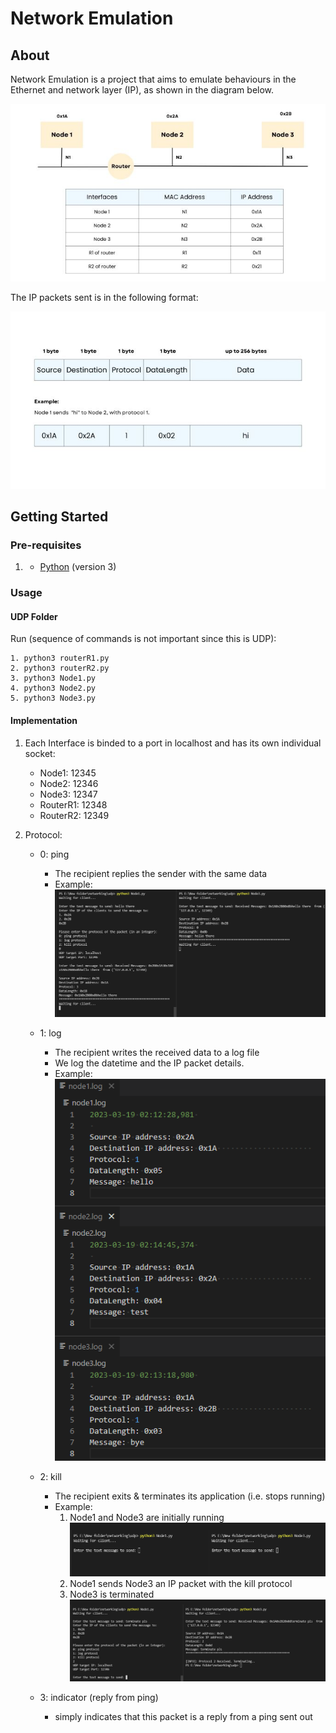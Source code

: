 ﻿# Network Emulation

## About
Network Emulation is a project that aims to emulate behaviours in the Ethernet and network layer (IP), as shown in the diagram below.

![Diagram](./images/diagram.jpg)

The IP packets sent is in the following format:

![IP](./images/IP_datagram.jpg)


## Getting Started

### Pre-requisites
1. - [Python](https://www.python.org/downloads/) (version 3)

### Usage

#### UDP Folder

Run (sequence of commands is not important since this is UDP):
```
1. python3 routerR1.py
2. python3 routerR2.py
3. python3 Node1.py
4. python3 Node2.py
5. python3 Node3.py
```

#### Implementation

1. Each Interface is binded to a port in localhost and has its own individual socket:
    - Node1: 12345
    - Node2: 12346
    - Node3: 12347
    - RouterR1: 12348
    - RouterR2: 12349

2. Protocol:
    - 0: ping
        - The recipient replies the sender with the same data
        - Example:
    ![Ping Details](./images/ping_eg.png)

    - 1: log
        - The recipient writes the received data to a log file
        - We log the datetime and the IP packet details.
        - Example:
    ![Log Details](./images/log_details.png)
    - 2: kill
        - The recipient exits & terminates its application (i.e. stops running)
        - Example:
            1. Node1 and Node3 are initially running
            ![Kill Detail 1](./images/kill_1.png)
            2. Node1 sends Node3 an IP packet with the kill protocol
            3. Node3 is terminated
            ![Kill Detail 2](./images/kill_2.png)

    - 3: indicator (reply from ping)
        - simply indicates that this packet is a reply from a ping sent out 
